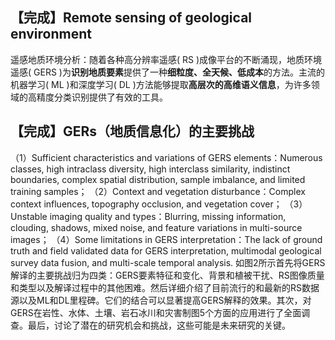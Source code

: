 ## 【完成】Remote sensing of geological environment
遥感地质环境分析：随着各种高分辨率遥感( RS )成像平台的不断涌现，地质环境遥感( GERS )为**识别地质要素**提供了一种**细粒度、全天候、低成本**的方法。主流的机器学习( ML )和深度学习( DL )方法能够提取**高层次的高维语义信息**，为许多领域的高精度分类识别提供了有效的工具。
## 【完成】GERs（地质信息化）的主要挑战
（1）Sufficient characteristics and variations of GERS elements：Numerous classes, high intraclass diversity, high interclass similarity, indistinct boundaries, complex spatial distribution, sample imbalance, and limited training samples；
（2）Context and vegetation disturbance：Complex context influences, topography occlusion, and vegetation cover；
（3）Unstable imaging quality and types：Blurring, missing information, clouding, shadows, mixed noise, and feature variations in multi-source images；
（4）Some limitations in GERS interpretation：The lack of ground truth and field validated data for GERS interpretation, multimodal geological survey data fusion, and multi-scale temporal analysis.
如图2所示首先将GERS解译的主要挑战归为四类：GERS要素特征和变化、背景和植被干扰、RS图像质量和类型以及解译过程中的其他困难。然后详细介绍了目前流行的和最新的RS数据源以及ML和DL里程碑。它们的结合可以显著提高GERS解释的效果。其次，对GERS在岩性、水体、土壤、岩石冰川和灾害制图5个方面的应用进行了全面调查。最后，讨论了潜在的研究机会和挑战，这些可能是未来研究的关键。